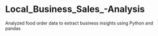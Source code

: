 # Local_Business_Sales_-Analysis
Analyzed food order data to extract business insights using Python and pandas
